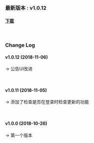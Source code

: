 ### 最新版本 :  v1.0.12

#### [下载](https://kr.object.ncloudstorage.com/itsb/sdk/GamePotSDK_Android_1106.zip)

<br/>

### Change Log

#### v1.0.12 (2018-11-06)

→ 公告UI改进

<br/>

#### v1.0.11 (2018-11-05)

→ 添加了检查是否在登录时检查更新的功能

<br/>

#### v1.0.0 (2018-10-26)

→ 第一个版本

